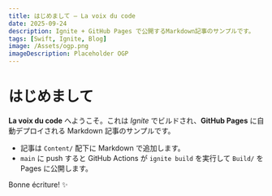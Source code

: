 ```yaml
---
title: はじめまして — La voix du code
date: 2025-09-24
description: Ignite + GitHub Pages で公開するMarkdown記事のサンプルです。
tags: [Swift, Ignite, Blog]
image: /Assets/ogp.png
imageDescription: Placeholder OGP
---
```


# はじめまして

**La voix du code** へようこそ。これは *Ignite* でビルドされ、**GitHub Pages** に自動デプロイされる Markdown 記事のサンプルです。

- 記事は `Content/` 配下に Markdown で追加します。
- `main` に push すると GitHub Actions が `ignite build` を実行して `Build/` を Pages に公開します。

Bonne écriture! ✨
